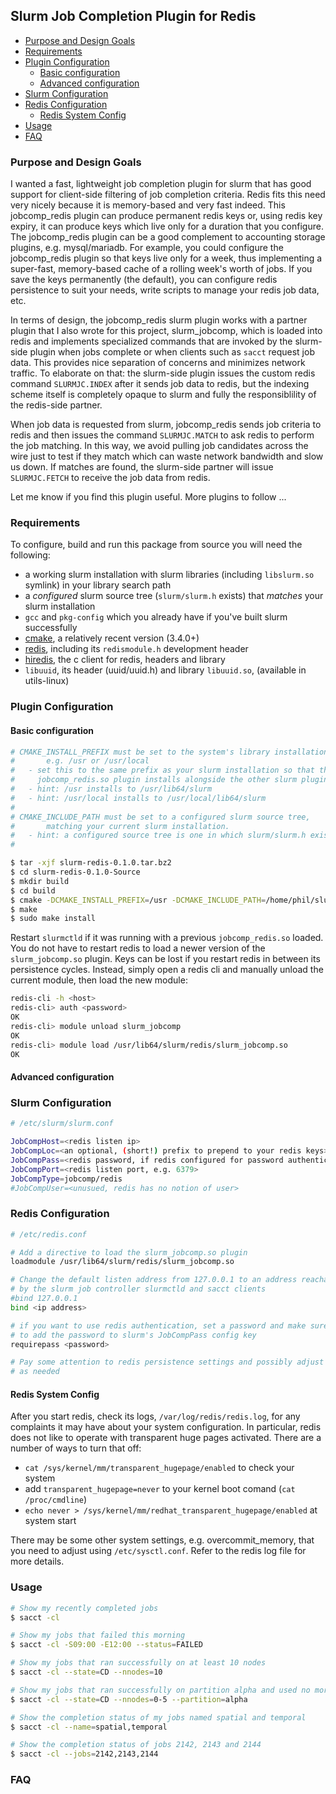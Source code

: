 ## Slurm Job Completion Plugin for Redis <!-- omit in toc -->

- [Purpose and Design Goals](#purpose-and-design-goals)
- [Requirements](#requirements)
- [Plugin Configuration](#plugin-configuration)
  - [Basic configuration](#basic-configuration)
  - [Advanced configuration](#advanced-configuration)
- [Slurm Configuration](#slurm-configuration)
- [Redis Configuration](#redis-configuration)
  - [Redis System Config](#redis-system-config)
- [Usage](#usage)
- [FAQ](#faq)

### Purpose and Design Goals

I wanted a fast, lightweight job completion plugin for slurm that has good support for client-side filtering of job completion criteria.  Redis fits this need very nicely because it is memory-based and very fast indeed.  This jobcomp_redis plugin can  produce permanent redis keys or, using redis key expiry, it can produce keys which live only for a duration that you configure.  The jobcomp_redis plugin can be a good complement to accounting storage plugins, e.g. mysql/mariadb.  For example, you could configure the jobcomp_redis plugin so that keys live only for a week, thus implementing a super-fast, memory-based cache of a rolling week's worth of jobs.  If you save the keys permanently (the default), you can configure redis persistence to suit your needs, write scripts to manage your redis job data, etc.

In terms of design, the jobcomp_redis slurm plugin works with a partner plugin that I also wrote for this project, slurm_jobcomp, which is loaded into redis and implements specialized commands that are invoked by the slurm-side plugin when jobs complete or when clients such as `sacct` request job data.  This provides nice separation of concerns and minimizes network traffic.  To elaborate on that: the slurm-side plugin issues the custom redis command `SLURMJC.INDEX` after it sends job data to redis, but the indexing scheme itself is completely opaque to slurm and fully the responsiblility of the redis-side partner.

When job data is requested from slurm, jobcomp_redis sends job criteria to redis and then issues the command `SLURMJC.MATCH` to ask redis to perform the job matching.  In this way, we avoid pulling job candidates across the wire just to test if they match which can waste network bandwidth and slow us down.  If matches are found, the slurm-side partner will issue `SLURMJC.FETCH` to receive the job data from redis.

Let me know if you find this plugin useful.  More plugins to follow ...

### Requirements

To configure, build and run this package from source you will need the following:
- a working slurm installation with slurm libraries (including `libslurm.so` symlink) in your library search path
- a *_configured_* slurm source tree (`slurm/slurm.h` exists) that *_matches_* your slurm installation
- `gcc` and `pkg-config` which you already have if you've built slurm successfully
- [cmake](https://cmake.org/), a relatively recent version (3.4.0+)
- [redis](https://redis.io/), including its `redismodule.h` development header
- [hiredis](https://github.com/redis/hiredis), the c client for redis, headers and library
- `libuuid`, its header (uuid/uuid.h) and library `libuuid.so`, (available in utils-linux)


### Plugin Configuration

#### Basic configuration

```bash
# CMAKE_INSTALL_PREFIX must be set to the system's library installation prefix,
#       e.g. /usr or /usr/local
#   - set this to the same prefix as your slurm installation so that the
#     jobcomp_redis.so plugin installs alongside the other slurm plugins.
#   - hint: /usr installs to /usr/lib64/slurm
#   - hint: /usr/local installs to /usr/local/lib64/slurm
#
# CMAKE_INCLUDE_PATH must be set to a configured slurm source tree,
#       matching your current slurm installation.
#   - hint: a configured source tree is one in which slurm/slurm.h exists.
#

$ tar -xjf slurm-redis-0.1.0.tar.bz2
$ cd slurm-redis-0.1.0-Source
$ mkdir build
$ cd build
$ cmake -DCMAKE_INSTALL_PREFIX=/usr -DCMAKE_INCLUDE_PATH=/home/phil/slurm-19.05.2/ ..
$ make
$ sudo make install
```

Restart `slurmctld` if it was running with a previous `jobcomp_redis.so` loaded. You do not have to restart redis to load a newer version of the `slurm_jobcomp.so` plugin.  Keys can be lost if you restart redis in between its persistence cycles.  Instead, simply open a redis cli and manually unload the current module, then load the new module:

```bash
redis-cli -h <host>
redis-cli> auth <password>
OK
redis-cli> module unload slurm_jobcomp
OK
redis-cli> module load /usr/lib64/slurm/redis/slurm_jobcomp.so
OK
```





#### Advanced configuration

### Slurm Configuration

```bash
# /etc/slurm/slurm.conf

JobCompHost=<redis listen ip>
JobCompLoc=<an optional, (short!) prefix to prepend to your redis keys>
JobCompPass=<redis password, if redis configured for password authentication>
JobCompPort=<redis listen port, e.g. 6379>
JobCompType=jobcomp/redis
#JobCompUser=<unusued, redis has no notion of user>
```

### Redis Configuration

```bash
# /etc/redis.conf

# Add a directive to load the slurm_jobcomp.so plugin
loadmodule /usr/lib64/slurm/redis/slurm_jobcomp.so

# Change the default listen address from 127.0.0.1 to an address reachable
# by the slurm job controller slurmctld and sacct clients
#bind 127.0.0.1
bind <ip address>

# if you want to use redis authentication, set a password and make sure
# to add the password to slurm's JobCompPass config key
requirepass <password>

# Pay some attention to redis persistence settings and possibly adjust those
# as needed
```

#### Redis System Config

After you start redis, check its logs, `/var/log/redis/redis.log`, for any
complaints it may have about your system configuration.  In particular, redis
does not like to operate with transparent huge pages activated.  There are a 
number of ways to turn that off:

- `cat /sys/kernel/mm/transparent_hugepage/enabled` to check your system
- add `transparent_hugepage=never` to your kernel boot comand (`cat /proc/cmdline`)
- `echo never > /sys/kernel/mm/redhat_transparent_hugepage/enabled` at system start

There may be some other system settings, e.g. overcommit_memory, that you need to adjust using `/etc/sysctl.conf`.  Refer to the redis log file for more details.

### Usage

```bash
# Show my recently completed jobs
$ sacct -cl

# Show my jobs that failed this morning
$ sacct -cl -S09:00 -E12:00 --status=FAILED

# Show my jobs that ran successfully on at least 10 nodes
$ sacct -cl --state=CD --nnodes=10

# Show my jobs that ran successfully on partition alpha and used no more than 5 nodes
$ sacct -cl --state=CD --nnodes=0-5 --partition=alpha

# Show the completion status of my jobs named spatial and temporal
$ sacct -cl --name=spatial,temporal

# Show the completion status of jobs 2142, 2143 and 2144
$ sacct -cl --jobs=2142,2143,2144
```

### FAQ
